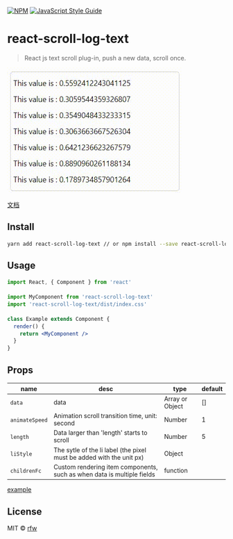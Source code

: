 [![NPM](https://img.shields.io/npm/v/react-scroll-log-text.svg)](https://www.npmjs.com/package/react-scroll-log-text) [![JavaScript Style Guide](https://img.shields.io/badge/code_style-standard-brightgreen.svg)](https://standardjs.com)

# react-scroll-log-text

> React js text scroll plug-in, push a new data, scroll once.

<img src="example/demo.gif">


[文档](README.md)

## Install

```bash
yarn add react-scroll-log-text // or npm install --save react-scroll-log-text
```

## Usage

```jsx
import React, { Component } from 'react'

import MyComponent from 'react-scroll-log-text'
import 'react-scroll-log-text/dist/index.css'

class Example extends Component {
  render() {
    return <MyComponent />
  }
}
```

## Props

|name | desc | type | default |
|---|---|---|---|
| `data` | data | Array or Object | [] |
| `animateSpeed` | Animation scroll transition time, unit: second | Number | 1 |
| `length` | Data larger than 'length' starts to scroll | Number | 5 |
| `liStyle` | The sytle of the li label (the pixel must be added with the unit px) | Object |  |
| `childrenFc` | Custom rendering item components, such as when data is multiple fields | function |  |

[example](example)

## License

MIT © [rfw](https://github.com/rfw)
